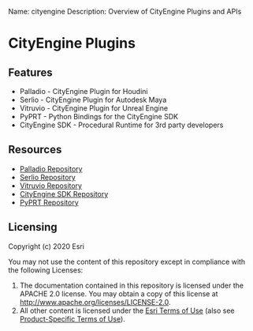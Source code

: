 Name: cityengine
Description: Overview of CityEngine Plugins and APIs

# CityEngine Plugins

## Features
* Palladio - CityEngine Plugin for Houdini
* Serlio - CityEngine Plugin for Autodesk Maya
* Vitruvio - CityEngine Plugin for Unreal Engine
* PyPRT - Python Bindings for the CityEngine SDK
* CityEngine SDK - Procedural Runtime for 3rd party developers

## Resources

* [Palladio Repository](http://esri.github.com/palladio)
* [Serlio Repository](http://esri.github.com/serlio)
* [Vitruvio Repository](http://esri.github.com/vitruvio)
* [CityEngine SDK Repository](http://esri.github.com/cityengine-sdk)
* [PyPRT Repository](http://esri.github.com/pyprt)

## Licensing
Copyright (c) 2020 Esri

You may not use the content of this repository except in compliance with the following Licenses:
1. The documentation contained in this repository is licensed under the APACHE 2.0 license. You may obtain a copy of this license at http://www.apache.org/licenses/LICENSE-2.0.
1. All other content is licensed under the [Esri Terms of Use](https://www.esri.com/legal/licensing-translations) (also see [Product-Specific Terms of Use](https://assets.esri.com/content/dam/esrisites/en-us/media/legal/product-specific-terms-of-use/e300.pdf)).

